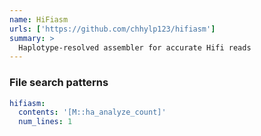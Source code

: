 ```yaml
---
name: HiFiasm
urls: ['https://github.com/chhylp123/hifiasm']
summary: >
  Haplotype-resolved assembler for accurate Hifi reads
---
```


### File search patterns

```yaml
hifiasm:
  contents: '[M::ha_analyze_count]'
  num_lines: 1
```